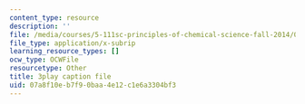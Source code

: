 ```yaml
---
content_type: resource
description: ''
file: /media/courses/5-111sc-principles-of-chemical-science-fall-2014/07a8f10eb7f90baa4e12c1e6a3304bf3_O192jrR80oo.srt
file_type: application/x-subrip
learning_resource_types: []
ocw_type: OCWFile
resourcetype: Other
title: 3play caption file
uid: 07a8f10e-b7f9-0baa-4e12-c1e6a3304bf3
---
```

